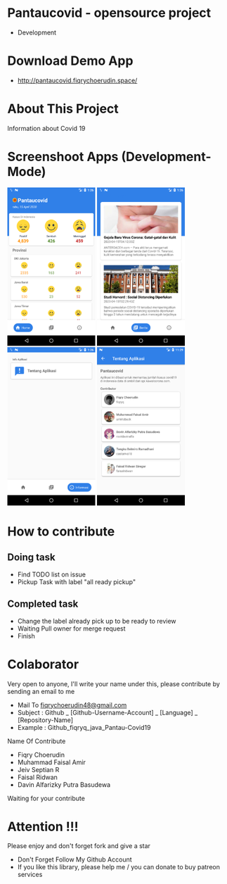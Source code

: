 # Pantaucovid - opensource project
- Development

# Download Demo App
- http://pantaucovid.fiqrychoerudin.space/

# About This Project
Information about Covid 19

# Screenshoot Apps (Development-Mode)
<span align="center"><img width="200px" height="360px" src="docs/images/ss_apps.png"></span>
<span align="center"><img width="200px" height="360px" src="docs/images/ss_news.png"></span>
<span align="center"><img width="200px" height="360px" src="docs/images/ss_about.png"></span>
<span align="center"><img width="200px" height="360px" src="docs/images/ss_contributor.png"></span>

# How to contribute
## Doing task
- Find TODO list on issue
- Pickup Task with label "all ready pickup"

## Completed task
- Change the label already pick up to be ready to review
- Waiting Pull owner for merge request
- Finish

# Colaborator
Very open to anyone, I'll write your name under this, please contribute by sending an email to me

- Mail To fiqrychoerudin48@gmail.com
- Subject : Github _ [Github-Username-Account] _ [Language] _ [Repository-Name]
- Example : Github_fiqryq_java_Pantau-Covid19

Name Of Contribute
- Fiqry Choerudin
- Muhammad Faisal Amir
- Jeiv Septian R
- Faisal Ridwan
- Davin Alfarizky Putra Basudewa

Waiting for your contribute

# Attention !!!
Please enjoy and don't forget fork and give a star
- Don't Forget Follow My Github Account
- If you like this library, please help me / you can donate to buy patreon services